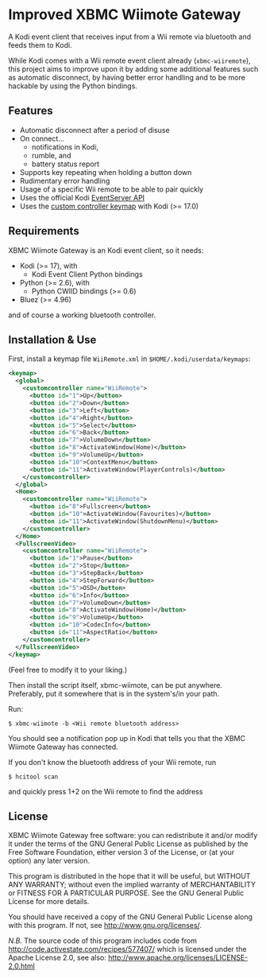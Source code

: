 Improved XBMC Wiimote Gateway
=============================

A Kodi event client that receives input from a Wii remote via bluetooth
and feeds them to Kodi.

While Kodi comes with a Wii remote event client already (`xbmc-wiiremote`),
this project aims to improve upon it by adding some additional features
such as automatic disconnect, by having better error handling and to be
more hackable by using the Python bindings.

Features
--------

* Automatic disconnect after a period of disuse
* On connect…
  * notifications in Kodi,
  * rumble, and
  * battery status report
* Supports key repeating when holding a button down
* Rudimentary error handling
* Usage of a specific Wii remote to be able to pair quickly
* Uses the official Kodi [EventServer API](http://wiki.xbmc.org/?title=EventServer#Event_Clients_and_the_EventServer)
* Uses the [custom controller keymap](https://kodi.wiki/view/Keymap) with Kodi (>= 17.0)

Requirements
------------

XBMC Wiimote Gateway is an Kodi event client, so it needs:

* Kodi (>= 17), with
  * Kodi Event Client Python bindings
* Python (>= 2.6), with
  * Python CWIID bindings (>= 0.6)
* Bluez (>= 4.96)

and of course a working bluetooth controller.

Installation & Use
------------------

First, install a keymap file `WiiRemote.xml` in `$HOME/.kodi/userdata/keymaps`:

```xml
<keymap>
  <global>
    <customcontroller name="WiiRemote">
      <button id="1">Up</button>
      <button id="2">Down</button>
      <button id="3">Left</button>
      <button id="4">Right</button>
      <button id="5">Select</button>
      <button id="6">Back</button>
      <button id="7">VolumeDown</button>
      <button id="8">ActivateWindow(Home)</button>
      <button id="9">VolumeUp</button>
      <button id="10">ContextMenu</button>
      <button id="11">ActivateWindow(PlayerControls)</button>
    </customcontroller>
  </global>
  <Home>
    <customcontroller name="WiiRemote">
      <button id="8">Fullscreen</button>
      <button id="10">ActivateWindow(Favourites)</button>
      <button id="11">ActivateWindow(ShutdownMenu)</button>
    </customcontroller>
  </Home>
  <FullscreenVideo>
    <customcontroller name="WiiRemote">
      <button id="1">Pause</button>
      <button id="2">Stop</button>
      <button id="3">StepBack</button>
      <button id="4">StepForward</button>
      <button id="5">OSD</button>
      <button id="6">Info</button>
      <button id="7">VolumeDown</button>
      <button id="8">ActivateWindow(Home)</button>
      <button id="9">VolumeUp</button>
      <button id="10">CodecInfo</button>
      <button id="11">AspectRatio</button>
    </customcontroller>
  </FullscreenVideo>
</keymap>
```

(Feel free to modify it to your liking.)

Then install the script itself, xbmc-wiimote, can be put anywhere.  Preferably,
put it somewhere that is in the system's/in your path.

Run:

    $ xbmc-wiimote -b <Wii remote bluetooth address>

You should see a notification pop up in Kodi that tells you that the
XBMC Wiimote Gateway has connected.

If you don't know the bluetooth address of your Wii remote, run

    $ hcitool scan

and quickly press 1+2 on the Wii remote to find the address

License
-------

XBMC Wiimote Gateway free software: you can redistribute it and/or modify
it under the terms of the GNU General Public License as published by the
Free Software Foundation, either version 3 of the License, or (at your
option) any later version.

This program is distributed in the hope that it will be useful, but WITHOUT
ANY WARRANTY; without even the implied warranty of MERCHANTABILITY or
FITNESS FOR A PARTICULAR PURPOSE.  See the GNU General Public License for
more details.

You should have received a copy of the GNU General Public License along
with this program.  If not, see <http://www.gnu.org/licenses/>.

*N.B.* The source code of this program includes code from
http://code.activestate.com/recipes/577407/ which is licensed under the
Apache License 2.0, see also: http://www.apache.org/licenses/LICENSE-2.0.html
